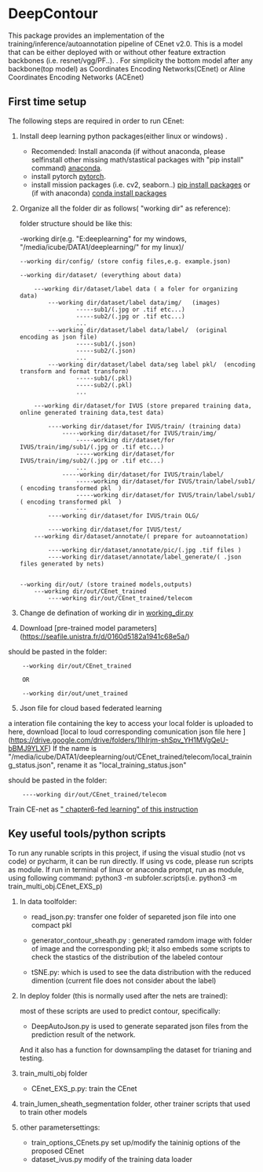 # DeepContour
This package provides an implementation of the training/inference/autoannotation pipeline of CEnet
v2.0. This is a model that can be either deployed with or without other feature extraction 
backbones (i.e. resnet/vgg/PF..). 
. For simplicity the bottom model after any backbone(top model) as Coordinates Encoding Networks(CEnet) or Aline Coordinates Encoding Networks (ACEnet)
## First time setup

The following steps are required in order to run CEnet:

1.  Install deep learning python packages(either linux or windows) .
    *   Recomended: Install anaconda (if without anaconda, please selfinstall other missing math/stastical packages with "pip install" command)
        [anaconda](https://www.anaconda.com/).
    *   install pytorch
        [pytorch](https://pytorch.org/).
    *   install mission packages (i.e. cv2, seaborn..)
        [pip install packages](https://packaging.python.org/en/latest/tutorials/installing-packages/)
        or (if with anaconda)
        [conda install packages](https://docs.anaconda.com/anaconda/user-guide/tasks/install-packages/)
1.  Organize all the folder dir as follows( "working dir" as reference):
	
	folder structure should be like this:

	-working dir(e.g. "E:deeplearning" for my windows, "/media/icube/DATA1/deeplearning/" for my linux)/

		--working dir/config/ (store config files,e.g. example.json)

		--working dir/dataset/ (everything about data)

			---working dir/dataset/label data ( a foler for organizing data)
				---working dir/dataset/label data/img/   (images)
						-----sub1/(.jpg or .tif etc...)
						-----sub2/(.jpg or .tif etc...)
						...
				---working dir/dataset/label data/label/  (original encoding as json file)
						-----sub1/(.json)
						-----sub2/(.json)
						...
				---working dir/dataset/label data/seg label pkl/  (encoding transform and format transform)
						-----sub1/(.pkl)
						-----sub2/(.pkl)
						...

			---working dir/dataset/for IVUS (store prepared training data, online generated training data,test data)

				----working dir/dataset/for IVUS/train/ (training data)
					-----working dir/dataset/for IVUS/train/img/
						-----working dir/dataset/for IVUS/train/img/sub1/(.jpg or .tif etc...)
						-----working dir/dataset/for IVUS/train/img/sub2/(.jpg or .tif etc...)
						...
					-----working dir/dataset/for IVUS/train/label/  
						-----working dir/dataset/for IVUS/train/label/sub1/ ( encoding transformed pkl  )
						-----working dir/dataset/for IVUS/train/label/sub1/ ( encoding transformed pkl  )
						---
				----working dir/dataset/for IVUS/train OLG/

				----working dir/dataset/for IVUS/test/
			---working dir/dataset/annotate/( prepare for autoannotation)

				----working dir/dataset/annotate/pic/(.jpg .tif files )
				----working dir/dataset/annotate/label_generate/( .json files generated by nets)
					  

		--working dir/out/ (store trained models,outputs)
			---working dir/out/CEnet_trained
				----working dir/out/CEnet_trained/telecom




1.  Change de defination of working dir in [working_dir.py](https://gitlab.kuleuven.be/u0132260/atlas_collab_ivus/-/blob/main/DeepContour/working_dir_root.py)


1.  Download [pre-trained model parameters] (https://seafile.unistra.fr/d/0160d5182a1941c68e5a/)

 should be pasted in the folder:

		--working dir/out/CEnet_trained

		OR

		--working dir/out/unet_trained







5.  Json file for cloud based federated learning

a interation file containing the key to access your local folder is  uploaded to here, download [local to loud corresponding comunication json file here ] (https://drive.google.com/drive/folders/1IhIrjm-shSpv_YH1MVgQeU-bBMJ9YLXF)
If the name is  "/media/icube/DATA1/deeplearning/out/CEnet_trained/telecom/local_training_status.json", rename it as "local_training_status.json"

 should be pasted in the folder:

		----working dir/out/CEnet_trained/telecom
Train CE-net as [" chapter6-fed learning" of this instruction](https://docs.google.com/document/d/1mBG2aeF13Qqxt48tZfYnptq_DKhZpqHj/edit?usp=sharing&ouid=104923533845283983955&rtpof=true&sd=true)



## Key useful tools/python scripts
To run any runable scripts in this project,
if using the visual studio (not vs code) or pycharm, it can be run directly. 
If using vs code, please run scripts as module.
If run in terminal of linux or anaconda prompt, run as module, using following command: python3 -m subfoler.scripts(i.e. python3 -m train_multi_obj.CEnet_EXS_p)

1.  In data toolfolder:


	*   read_json.py: transfer one folder of separeted json file into one compact pkl


	*   generator_contour_sheath.py : generated ramdom image with folder of image and the corresponding pkl; it also embeds some scripts to check the stastics of the distribution of the labeled contour 


	*   tSNE.py: which is used to see the data distribution with the reduced dimention (current file does not consider about the label)




1.  In deploy folder (this is normally used after the nets are trained): 

    most of these scripts are used to predict contour, specifically:
 
	*   DeepAutoJson.py is used to generate separated json files from the prediction result of the network.

    And it also has a function for downsampling the dataset for trianing and testing.
1.  train_multi_obj folder 
	*   CEnet_EXS_p.py: train the CEnet 
1.  train_lumen_sheath_segmentation folder, other trainer scripts that used to train other models
1.  other parametersettings:
	*   train_options_CEnets.py set up/modify the taininig options of the proposed CEnet
	*   dataset_ivus.py modify of the training data loader
